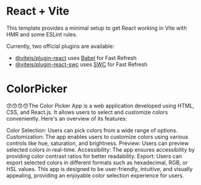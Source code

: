 # React + Vite

This template provides a minimal setup to get React working in Vite with HMR and some ESLint rules.

Currently, two official plugins are available:

- [@vitejs/plugin-react](https://github.com/vitejs/vite-plugin-react/blob/main/packages/plugin-react/README.md) uses [Babel](https://babeljs.io/) for Fast Refresh
- [@vitejs/plugin-react-swc](https://github.com/vitejs/vite-plugin-react-swc) uses [SWC](https://swc.rs/) for Fast Refresh
# ColorPicker






😙😙😙😙The Color Picker App is a web application developed using HTML, CSS, and React.js. It allows users to select and customize colors conveniently. Here's an overview of its features:

Color Selection: Users can pick colors from a wide range of options.
Customization: The app enables users to customize colors using various controls like hue, saturation, and brightness.
Preview: Users can preview selected colors in real-time.
Accessibility: The app ensures accessibility by providing color contrast ratios for better readability.
Export: Users can export selected colors in different formats such as hexadecimal, RGB, or HSL values.
This app is designed to be user-friendly, intuitive, and visually appealing, providing an enjoyable color selection experience for users.
